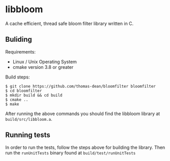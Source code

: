 libbloom
========

A cache efficient, thread safe bloom filter library written in C.

Buliding
--------

Requirements:

* Linux / Unix Operating System
* cmake version 3.8 or greater

Build steps:

    $ git clone https://github.com/thomas-dean/bloomfilter bloomfilter
    $ cd bloomfilter
    $ mkdir build && cd build
    $ cmake ..
    $ make

After running the above commands you should find the libbloom library at
`build/src/libbloom.a`.

Running tests
-------------

In order to run the tests, follow the steps above for building the library. Then
run the `runUnitTests` binary found at `build/test/runUnitTests`
